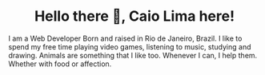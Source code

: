 <h1 align="center">Hello there 👋, Caio Lima here!</h1>

I am a Web Developer Born and raised in Rio de Janeiro, Brazil.
I like to spend my free time playing video games, listening to music, studying and drawing.
Animals are something that I like too. Whenever I can, I help them. Whether with food or affection.
<!--
**CaioLima96/CaioLima96** is a ✨ _special_ ✨ repository because its `README.md` (this file) appears on your GitHub profile.

Here are some ideas to get you started:

- 🔭 I’m currently working on ...
- 🌱 I’m currently learning ...
- 👯 I’m looking to collaborate on ...
- 🤔 I’m looking for help with ...
- 💬 Ask me about ...
- 📫 How to reach me: ...
- 😄 Pronouns: ...
- ⚡ Fun fact: ...
-->
